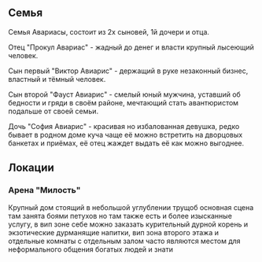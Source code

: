 
## Семья

Семья Авариасы, состоит из 2х сыновей, 1й дочери и отца.

Отец "Прокул Авариас" - жадный до денег и власти крупный лысеющий человек.

Сын первый "Виктор Авиарис" - держащий в руке незаконный бизнес, властный и тёмный человек.

Сын второй "Фауст Авиарис" - смелый юный мужчина, уставший об бедности и гряди в своём районе, мечтающий стать авантюристом подальше от своей семьи.

Дочь "София Авиарис" - красивая но избалованная девушка, редко бывает в родном доме куча чаще её можно встретить на дворцовых банкетах и приёмах, её отец жаждет выдать её как можно выгоднее.

## Локации

### Арена "Милость" 

Крупный дом стоящий в небольшой углублении трущоб основная сцена там занята боями петухов но там также есть и более изысканные услугу, в вип зоне себе можно заказать курительный дурной корень и экзотические дурманящие напитки, вип зона второго этажа и отдельные комнаты с отдельным залом часто являются местом для неформального общения богатых людей и знати